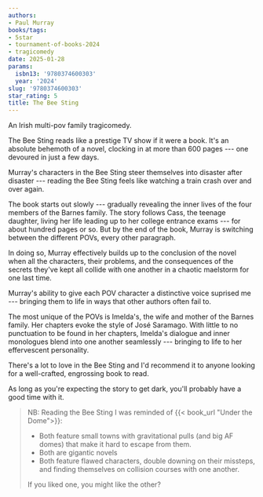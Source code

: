 ```yaml
---
authors:
- Paul Murray
books/tags:
- 5star
- tournament-of-books-2024
- tragicomedy
date: 2025-01-28
params:
  isbn13: '9780374600303'
  year: '2024'
slug: '9780374600303'
star_rating: 5
title: The Bee Sting
---
```


An Irish multi-pov family tragicomedy.

<!--more-->

The Bee Sting reads like a prestige TV show if it were a book. It's an absolute behemoth of a novel, clocking in at more than 600 pages --- one devoured in just a few days.

Murray's characters in the Bee Sting steer themselves into disaster after disaster --- reading the Bee Sting feels like watching a train crash over and over again.

The book starts out slowly --- gradually revealing the inner lives of the four members of the Barnes family. The story follows Cass, the teenage daughter, living her life leading up to her college entrance exams --- for about hundred pages or so. But by the end of the book, Murray is switching between the different POVs, every other paragraph.

In doing so, Murray effectively builds up to the conclusion of the novel when all the characters, their problems, and the consequences of the secrets they've kept all collide with one another in a chaotic maelstorm for one last time.

Murray's ability to give each POV character a distinctive voice suprised me --- bringing them to life in ways that other authors often fail to.

The most unique of the POVs is Imelda's, the wife and mother of the Barnes family. Her chapters evoke the style of José Saramago. With little to no punctuation to be found in her chapters, Imelda's dialogue and inner monologues blend into one another seamlessly --- bringing to life to her effervescent personality.

There's a lot to love in the Bee Sting and I'd recommend it to anyone looking for a well-crafted, engrossing book to read.

As long as you're expecting the story to get dark, you'll probably have a good time with it.


> NB: Reading the Bee Sting I was reminded of {{< book_url "Under the Dome">}}:
> - Both feature small towns with gravitational pulls (and big AF domes) that make it hard to escape from them.
> - Both are gigantic novels
> - Both feature flawed characters, double downing on their missteps, and finding themselves on collision courses with one another.
>
> If you liked one, you might like the other?